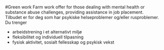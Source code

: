 #Green work 
Farm work offer for those dealing with mental health or substance abuse challenges, providing assistance in job placement.
Tilbudet er for deg som har psykiske helseproblemer og/eller rusproblemer. Du trenger

 * arbeidstrening i et alternativt miljø
* fleksibilitet og individuell tilpasning
* fysisk aktivitet, sosialt fellesskap og psykisk vekst

 